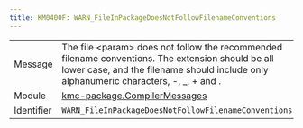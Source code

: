 ```yaml
---
title: KM0400F: WARN_FileInPackageDoesNotFollowFilenameConventions
---
```


|            |           |
|------------|---------- |
| Message    | The file &lt;param&gt; does not follow the recommended filename conventions\. The extension should be all lower case, and the filename should include only alphanumeric characters, \-, \_, \+ and \. |
| Module     | [kmc-package.CompilerMessages](kmc-package.compilermessages) |
| Identifier | `WARN_FileInPackageDoesNotFollowFilenameConventions` |


